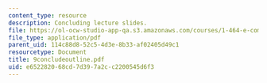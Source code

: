 ```yaml
---
content_type: resource
description: Concluding lecture slides.
file: https://ol-ocw-studio-app-qa.s3.amazonaws.com/courses/1-464-e-commerce-and-the-internet-in-real-estate-and-construction-spring-2004/e652282068cd7d397a2cc2200545d6f3_9concludeoutline.pdf
file_type: application/pdf
parent_uid: 114c88d8-52c5-4d3e-8b33-af02405d49c1
resourcetype: Document
title: 9concludeoutline.pdf
uid: e6522820-68cd-7d39-7a2c-c2200545d6f3
---
```

